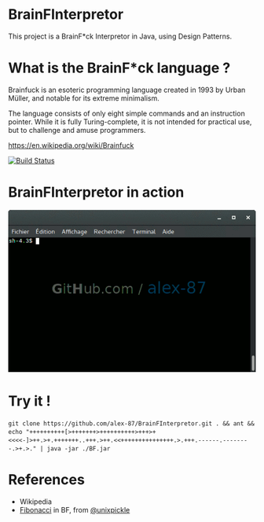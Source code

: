 # BrainFInterpretor

This project is a BrainF*ck Interpretor in Java, using Design Patterns.

What is the BrainF*ck language ?
================================

Brainfuck is an esoteric programming language created in 1993 by Urban Müller, and notable for its extreme minimalism.

The language consists of only eight simple commands and an instruction pointer. While it is fully Turing-complete, it is not intended for practical use, but to challenge and amuse programmers.

https://en.wikipedia.org/wiki/Brainfuck

[![Build Status](https://travis-ci.org/alex-87/BrainFInterpretor.svg?branch=master)](https://travis-ci.org/alex-87/BrainFInterpretor)

BrainFInterpretor in action
===========================

![screen](https://raw.githubusercontent.com/alex-87/BrainFInterpretor/master/example.gif)

Try it !
========

`git clone https://github.com/alex-87/BrainFInterpretor.git . && ant && echo "++++++++++[>+++++++>++++++++++>+++>+<<<<-]>++.>+.+++++++..+++.>++.<<+++++++++++++++.>.+++.------.--------.>+.>." | java -jar ./BF.jar`

References
==========

- Wikipedia
- [Fibonacci](https://github.com/unixpickle/brainfuck/blob/master/examples/fib.bf) in BF, from [@unixpickle](https://github.com/unixpickle)

